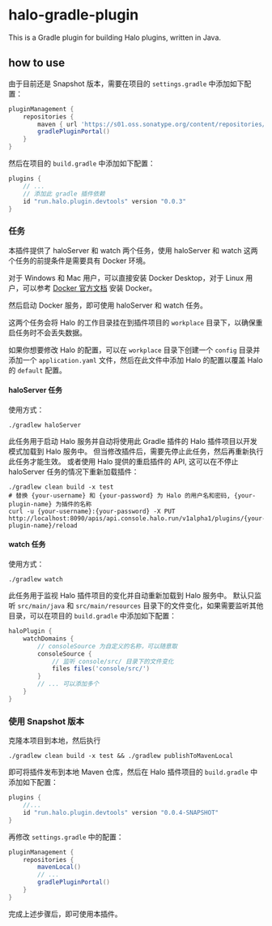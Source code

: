 # halo-gradle-plugin
This is a Gradle plugin for building Halo plugins, written in Java.

## how to use
由于目前还是 Snapshot 版本，需要在项目的 `settings.gradle` 中添加如下配置：
```groovy
pluginManagement {
    repositories {
        maven { url 'https://s01.oss.sonatype.org/content/repositories/snapshots' }
        gradlePluginPortal()
    }
}
```
然后在项目的 `build.gradle` 中添加如下配置：
```groovy
plugins {
    // ...
    // 添加此 gradle 插件依赖
    id "run.halo.plugin.devtools" version "0.0.3"
}
```

### 任务
本插件提供了 haloServer 和 watch 两个任务，使用 haloServer 和 watch 这两个任务的前提条件是需要具有 Docker 环境。

对于 Windows 和 Mac 用户，可以直接安装 Docker Desktop，对于 Linux 用户，可以参考 [Docker 官方文档](https://docs.docker.com/engine/install/) 安装 Docker。

然后启动 Docker 服务，即可使用 haloServer 和 watch 任务。

这两个任务会将 Halo 的工作目录挂在到插件项目的 `workplace` 目录下，以确保重启任务时不会丢失数据。

如果你想要修改 Halo 的配置，可以在 `workplace` 目录下创建一个 `config` 目录并添加一个 `application.yaml` 文件，然后在此文件中添加 Halo 的配置以覆盖 Halo 的 `default` 配置。
#### haloServer 任务
使用方式：
```shell
./gradlew haloServer
```
此任务用于启动 Halo 服务并自动将使用此 Gradle 插件的 Halo 插件项目以开发模式加载到 Halo 服务中。
但当修改插件后，需要先停止此任务，然后再重新执行此任务才能生效。
或者使用 Halo 提供的重启插件的 API, 这可以在不停止 haloServer 任务的情况下重新加载插件：
```shell
./gradlew clean build -x test
# 替换 {your-username} 和 {your-password} 为 Halo 的用户名和密码, {your-plugin-name} 为插件的名称
curl -u {your-username}:{your-password} -X PUT http://localhost:8090/apis/api.console.halo.run/v1alpha1/plugins/{your-plugin-name}/reload
```
#### watch 任务
使用方式：
```shell
./gradlew watch
```
此任务用于监视 Halo 插件项目的变化并自动重新加载到 Halo 服务中。
默认只监听 `src/main/java` 和 `src/main/resources` 目录下的文件变化，如果需要监听其他目录，可以在项目的 `build.gradle` 中添加如下配置：
```groovy
haloPlugin {
    watchDomains {
        // consoleSource 为自定义的名称，可以随意取
        consoleSource {
            // 监听 console/src/ 目录下的文件变化
            files files('console/src/')
        }
        // ... 可以添加多个
    }
}
```
### 使用 Snapshot 版本
克隆本项目到本地，然后执行
```shell
./gradlew clean build -x test && ./gradlew publishToMavenLocal
```
即可将插件发布到本地 Maven 仓库，然后在 Halo 插件项目的 `build.gradle` 中添加如下配置：
```groovy
plugins {
    //... 
    id "run.halo.plugin.devtools" version "0.0.4-SNAPSHOT"
}
```
再修改 `settings.gradle` 中的配置：
```groovy
pluginManagement {
    repositories {
        mavenLocal()
        // ...
        gradlePluginPortal()
    }
}
```
完成上述步骤后，即可使用本插件。
